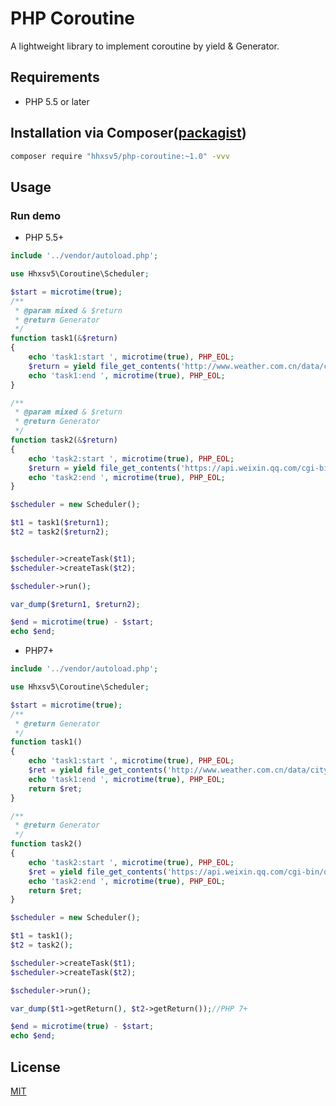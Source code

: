 PHP Coroutine
======

A lightweight library to implement coroutine by yield & Generator.

## Requirements

* PHP 5.5 or later

## Installation via Composer([packagist](https://packagist.org/packages/hhxsv5/php-coroutine))

```BASH
composer require "hhxsv5/php-coroutine:~1.0" -vvv
```

## Usage
### Run demo

- PHP 5.5+

```PHP
include '../vendor/autoload.php';

use Hhxsv5\Coroutine\Scheduler;

$start = microtime(true);
/**
 * @param mixed & $return
 * @return Generator
 */
function task1(&$return)
{
    echo 'task1:start ', microtime(true), PHP_EOL;
    $return = yield file_get_contents('http://www.weather.com.cn/data/cityinfo/101270101.html');
    echo 'task1:end ', microtime(true), PHP_EOL;
}

/**
 * @param mixed & $return
 * @return Generator
 */
function task2(&$return)
{
    echo 'task2:start ', microtime(true), PHP_EOL;
    $return = yield file_get_contents('https://api.weixin.qq.com/cgi-bin/qrcode/create?access_token=yourtoken');
    echo 'task2:end ', microtime(true), PHP_EOL;
}

$scheduler = new Scheduler();

$t1 = task1($return1);
$t2 = task2($return2);


$scheduler->createTask($t1);
$scheduler->createTask($t2);

$scheduler->run();

var_dump($return1, $return2);

$end = microtime(true) - $start;
echo $end;
```

- PHP7+ 

```PHP
include '../vendor/autoload.php';

use Hhxsv5\Coroutine\Scheduler;

$start = microtime(true);
/**
 * @return Generator
 */
function task1()
{
    echo 'task1:start ', microtime(true), PHP_EOL;
    $ret = yield file_get_contents('http://www.weather.com.cn/data/cityinfo/101270101.html');
    echo 'task1:end ', microtime(true), PHP_EOL;
    return $ret;
}

/**
 * @return Generator
 */
function task2()
{
    echo 'task2:start ', microtime(true), PHP_EOL;
    $ret = yield file_get_contents('https://api.weixin.qq.com/cgi-bin/qrcode/create?access_token=yourtoken');
    echo 'task2:end ', microtime(true), PHP_EOL;
    return $ret;
}

$scheduler = new Scheduler();

$t1 = task1();
$t2 = task2();

$scheduler->createTask($t1);
$scheduler->createTask($t2);

$scheduler->run();

var_dump($t1->getReturn(), $t2->getReturn());//PHP 7+

$end = microtime(true) - $start;
echo $end;
```

## License

[MIT](https://github.com/hhxsv5/php-coroutine/blob/master/LICENSE)
